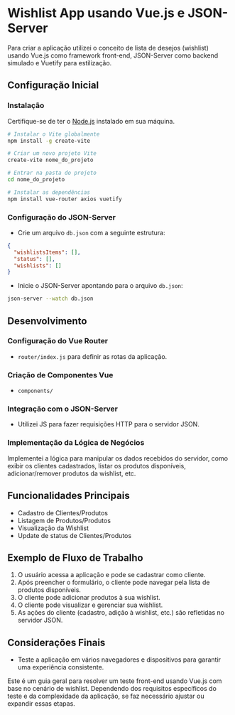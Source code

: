 # Wishlist App usando Vue.js e JSON-Server

Para criar a aplicação utilizei o conceito de lista de desejos (wishlist) usando Vue.js como framework front-end, JSON-Server como backend simulado e Vuetify para estilização.

## Configuração Inicial

### Instalação
Certifique-se de ter o [Node.js](https://nodejs.org/) instalado em sua máquina.

```bash
# Instalar o Vite globalmente
npm install -g create-vite

# Criar um novo projeto Vite
create-vite nome_do_projeto

# Entrar na pasta do projeto
cd nome_do_projeto

# Instalar as dependências
npm install vue-router axios vuetify
```

### Configuração do JSON-Server
- Crie um arquivo `db.json` com a seguinte estrutura:

```json
{
  "wishlistsItems": [],
  "status": [],
  "wishlists": []
}
```

- Inicie o JSON-Server apontando para o arquivo `db.json`:

```bash
json-server --watch db.json
```

## Desenvolvimento

### Configuração do Vue Router
- `router/index.js` para definir as rotas da aplicação.

### Criação de Componentes Vue
- `components/`

### Integração com o JSON-Server
- Utilizei JS para fazer requisições HTTP para o servidor JSON.

### Implementação da Lógica de Negócios
Implementei a lógica para manipular os dados recebidos do servidor, como exibir os clientes cadastrados, listar os produtos disponíveis, adicionar/remover produtos da wishlist, etc.

## Funcionalidades Principais

- Cadastro de Clientes/Produtos
- Listagem de Produtos/Produtos
- Visualização da Wishlist
- Update de status de Clientes/Produtos

## Exemplo de Fluxo de Trabalho

1. O usuário acessa a aplicação e pode se cadastrar como cliente.
2. Após preencher o formulário, o cliente pode navegar pela lista de produtos disponíveis.
3. O cliente pode adicionar produtos à sua wishlist.
4. O cliente pode visualizar e gerenciar sua wishlist.
5. As ações do cliente (cadastro, adição à wishlist, etc.) são refletidas no servidor JSON.

## Considerações Finais

- Teste a aplicação em vários navegadores e dispositivos para garantir uma experiência consistente.

Este é um guia geral para resolver um teste front-end usando Vue.js com base no cenário de wishlist. Dependendo dos requisitos específicos do teste e da complexidade da aplicação, se faz necessário ajustar ou expandir essas etapas.
```